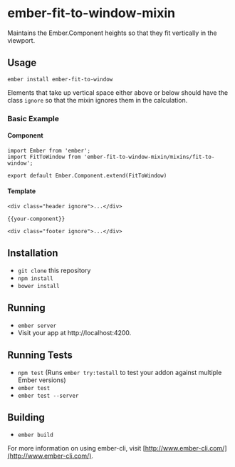 # ember-fit-to-window-mixin

Maintains the Ember.Component heights so that they fit vertically in the
viewport.

## Usage

`ember install ember-fit-to-window`

Elements that take up vertical space either above or below should have the
class `ignore` so that the mixin ignores them in the calculation.

### Basic Example

#### Component

    import Ember from 'ember';
    import FitToWindow from 'ember-fit-to-window-mixin/mixins/fit-to-window';

    export default Ember.Component.extend(FitToWindow)

#### Template

    <div class="header ignore">...</div>

    {{your-component}}

    <div class="footer ignore">...</div>

## Installation

* `git clone` this repository
* `npm install`
* `bower install`

## Running

* `ember server`
* Visit your app at http://localhost:4200.

## Running Tests

* `npm test` (Runs `ember try:testall` to test your addon against multiple Ember versions)
* `ember test`
* `ember test --server`

## Building

* `ember build`

For more information on using ember-cli, visit [http://www.ember-cli.com/](http://www.ember-cli.com/).
